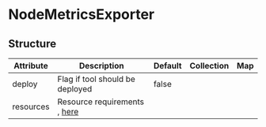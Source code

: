 # NodeMetricsExporter 
 

## Structure 
 

| Attribute | Description                                                | Default | Collection | Map  |
| --------- | ---------------------------------------------------------- | ------- | ---------- | ---  |
| deploy    | Flag if tool should be deployed                            |  false  |            |      |
| resources | Resource requirements , [here](k8s/Resources/Resources.md) |         |            |      |